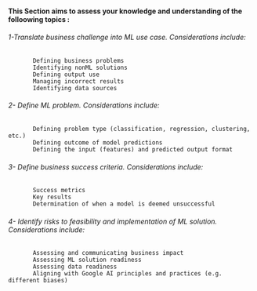 
#### This Section aims to assess your knowledge and understanding of the folloowing topics : 
   
   ###### 1-Translate business challenge into ML use case. Considerations include:

           Defining business problems
           Identifying nonML solutions
           Defining output use
           Managing incorrect results
           Identifying data sources
  ######  2- Define ML problem. Considerations include:

           Defining problem type (classification, regression, clustering, etc.)
           Defining outcome of model predictions
           Defining the input (features) and predicted output format
       
  ######  3- Define business success criteria. Considerations include:

           Success metrics
           Key results
           Determination of when a model is deemed unsuccessful
           
 ######   4- Identify risks to feasibility and implementation of ML solution. Considerations include:

           Assessing and communicating business impact
           Assessing ML solution readiness
           Assessing data readiness
           Aligning with Google AI principles and practices (e.g. different biases)
